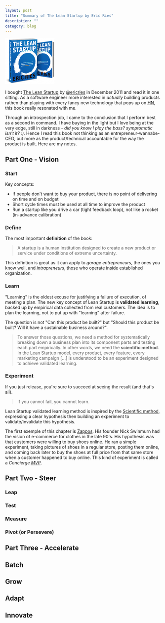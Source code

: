 ```yaml
---
layout: post
title: "Summary of The Lean Startup by Eric Ries"
description: ""
category: blog
---
```


<img class="inline pull-right" src="/images/posts/theleanstartup.png" alt="The Lean Startup book cover" />

I bought [The Lean Startup](http://theleanstartup.com/) by [@ericries](https://twitter.com/ericries) in December 2011 and read it in one sitting. As a software engineer more interested in *actually* building products rathen than playing with every fancy new technology that pops up on <acronym title="Hacker News">HN</acronym>, this book really resonated with me.

Through an introspection job, I came to the conclusion that I perform best as a second in command. I have buying in the light but I love being at the very edge, still in darkness - *did you know I play the bass? symptomatic isn't it? :)*. Hence I read this book not thinking as an entrepreneur-wannabe-CEO, but more as the product/technical accountable for the way the product is built. Here are my notes.

## Part One - Vision

### Start

Key concepts:

- If people don't want to buy your product, there is no point of delivering on time and on budget
- Short cycle times must be used at all time to improve the product
- Run a startup like you drive a car (tight feedback loop), not like a rocket (in-advance calibration)

### Define

The most important **definition** of the book:

> A startup is a human institution designed to create a new product or service under conditions of extreme uncertainty.

This defintion is great as it can apply to *garage entrepreneurs*, the ones you know well, and *intrapreneurs*, those who operate inside established organization.

### Learn

"Learning" is the oldest excuse for justifying a failure of execution, of meeting a plan. The new key concept of Lean Startup is **validated learning**, backed up by empirical data collected from real customers. The idea is to plan the learning, not to put up with "learning" after failure.

The question is not "Can this product be built?" but "Should this product be built? Will it have a sustainable business around?".

> To answer those questions, we need a method for systematically breaking down a business plan into its component parts and testing each part empirically. In other words, we need the **scientific method**. In the Lean Startup model, every product, every feature, every marketing campaign \[...\] is understood to be an experiment designed to achieve validated learning.

### Experiment

If you just release, you're sure to succeed at seeing the result (and that's all).

> If you cannot fail, you cannot learn.

Lean Startup validated learning method is inspired by the [Scientific method](https://en.wikipedia.org/wiki/Scientific_method), expressing a clear hypothesis then building an experiment to validate/invalidate this hypothesis.

The first exemple of this chapter is [Zappos](http://www.zappos.com/). His founder Nick Swinmurn had the vision of e-commerce for clothes in the late 90's. His hypothesis was that customers were willing to buy shoes online. He ran a simple experiment, taking pictures of shoes in a regular store, posting them online, and coming back later to buy the shoes at full price from that same store when a customer happened to buy online. This kind of experiment is called a *Concierge <acronym title="Minimum Viable Product">MVP</acronym>*.




## Part Two - Steer

### Leap
### Test
### Measure
### Pivot (or Persevere)

## Part Three - Accelerate

## Batch
## Grow
## Adapt
## Innovate
